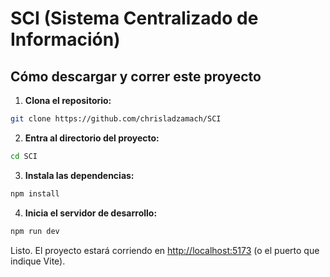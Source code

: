 # SCI (Sistema Centralizado de Información)

## Cómo descargar y correr este proyecto

1. **Clona el repositorio:**

```bash
git clone https://github.com/chrisladzamach/SCI
```

2. **Entra al directorio del proyecto:**

```bash
cd SCI
```

3. **Instala las dependencias:**

```bash
npm install
```

4. **Inicia el servidor de desarrollo:**

```bash
npm run dev
```

Listo. El proyecto estará corriendo en [http://localhost:5173](http://localhost:5173) (o el puerto que indique Vite).